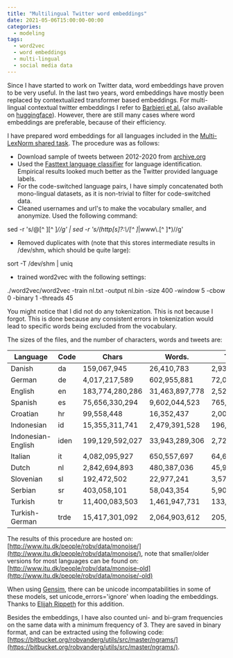 ```yaml
---
title: "Multilingual Twitter word embeddings"
date: 2021-05-06T15:00:00-00:00
categories:
  - modeling
tags:
  - word2vec
  - word embeddings
  - multi-lingual
  - social media data
---
```


Since I have started to work on Twitter data, word embeddings have proven to be very useful. In the last two years, word embeddings have mostly been replaced by contextualized transformer based embeddings. For multi-lingual contextual twitter embeddings I refer to [Barbieri et al.](https://arxiv.org/pdf/2104.12250.pdf) (also available on [huggingface](https://huggingface.co/cardiffnlp/twitter-xlm-roberta-base)). However, there are still many cases where word embeddings are preferable, because of their efficiency.

I have prepared word embeddings for all languages included in the [Multi-LexNorm shared task](http://noisy-text.github.io/2021/multi-lexnorm.html). The procedure was as follows:

* Download sample of tweets between 2012-2020 from [archive.org](https://archive.org/details/twitterstream)
* Used the [Fasttext language classifier](https://fasttext.cc/docs/en/language-identification.html) for language identification. Empirical results looked much better as the Twitter provided language labels.
* For the code-switched language pairs, I have simply concatenated both mono-lingual datasets, as it is non-trivial to filter for code-switched data.
* Cleaned usernames and url's to make the vocabulary smaller, and anonymize. Used the following command:

sed -r 's/@\[^ \]\[^ \]*//g' | sed -r 's/(http\[s\]?:\\/\[^ \]*|www\\.\[^ \]*)//g'

* Removed duplicates with (note that this stores intermediate results in /dev/shm, which should be quite large):

sort -T /dev/shm | uniq

* trained word2vec with the following settings:

./word2vec/word2vec -train nl.txt -output nl.bin -size 400 -window 5 -cbow 0 -binary 1 -threads 45

You might notice that I did not do any tokenization. This is not because I forgot. This is done because any consistent errors in tokenization would lead to specific words being excluded from the vocabulary.

The sizes of the files, and the number of characters, words and tweets are:

| Language | Code | Chars | Words. | Tweets | Size |
| --- | --- | --- | --- | --- | --- |
| Danish | da  | 159,067,945 | 26,410,783 | 2,939,931 | 152M |
| German | de  | 4,017,217,589 | 602,955,881 | 72,054,802 | 3.8G |
| English | en  | 183,774,280,286 | 31,463,897,778 | 2,526,522,685 | 172G |
| Spanish | es  | 75,656,330,294 | 9,602,044,523 | 765,704,695 | 53G |
| Croatian | hr  | 99,558,448 | 16,352,437 | 2,007,553 | 95M |
| Indonesian | id  | 15,355,311,741 | 2,479,391,528 | 196,348,197 | 15G |
| Indonesian-English | iden | 199,129,592,027 | 33,943,289,306 | 2,722,870,882 | 186G |
| Italian | it  | 4,082,095,927 | 650,557,697 | 64,662,978 | 3.9G |
| Dutch | nl  | 2,842,694,893 | 480,387,036 | 45,942,710 | 2.7G |
| Slovenian | sl  | 192,472,502 | 22,977,241 | 3,577,682 | 184M |
| Serbian | sr  | 403,058,101 | 58,043,354 | 5,903,680 | 385M |
| Turkish | tr  | 11,400,083,503 | 1,461,947,731 | 133,557,943 | 11G |
| Turkish-German | trde | 15,417,301,092 | 2,064,903,612 | 205,612,745 | 15G |

The results of this procedure are hosted on: [http://www.itu.dk/people/robv/data/monoise/](http://www.itu.dk/people/robv/data/monoise/), note that smaller/older versions for most languages can be found on: [http://www.itu.dk/people/robv/data/monoise-old](http://www.itu.dk/people/robv/data/monoise/-old)

When using [Gensim](https://pypi.org/project/gensim/), there can be unicode incompatabilities in some of these models, set unicode_errors='ignore' when loading the embeddings. Thanks to [Elijah Rippeth](https://groups.google.com/g/multilexnorm/c/UTElCV6va4s) for this addition.

Besides the embeddings, I have also counted uni- and bi-gram frequencies on the same data with a minimum frequency of 3. They are saved in binary format, and can be extracted using the following code: [https://bitbucket.org/robvanderg/utils/src/master/ngrams/](https://bitbucket.org/robvanderg/utils/src/master/ngrams/).
